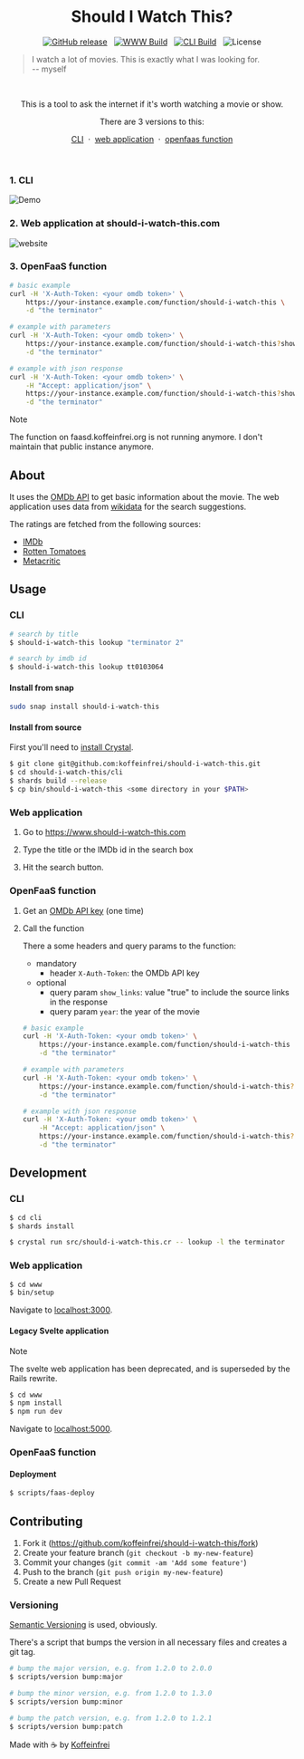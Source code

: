 <h1 align="center">Should I Watch This?</h1>

<div align="center">

[![GitHub release](https://img.shields.io/github/v/release/koffeinfrei/should-i-watch-this.svg?style=flat-square)](https://github.com/koffeinfrei/should-i-watch-this/releases)
&nbsp;
[![WWW Build](https://github.com/koffeinfrei/should-i-watch-this/actions/workflows/www.yml/badge.svg?style=flat-square)](https://github.com/koffeinfrei/should-i-watch-this/actions/workflows/www.yml)
&nbsp;
[![CLI Build](https://github.com/koffeinfrei/should-i-watch-this/actions/workflows/cli.yml/badge.svg?style=flat-square)](https://github.com/koffeinfrei/should-i-watch-this/actions/workflows/cli.yml)
&nbsp;
![License](https://img.shields.io/github/license/koffeinfrei/should-i-watch-this.svg?style=flat-square)

</div>

> I watch a lot of movies. This is exactly what I was looking for.<br> -- myself

<br>

<div align="center">

This is a tool to ask the internet if it's worth watching a movie or show.

There are 3 versions to this:

[CLI](#1-cli)
&nbsp;·&nbsp;
[web application](#2-web-application-at-should-i-watch-thiscom)
&nbsp;·&nbsp;
[openfaas function](#3-openfaas-function)

</div>

<br>

### 1. CLI

![Demo](demo.gif)

### 2. Web application at should-i-watch-this.com

![website](screen.jpg)

### 3. OpenFaaS function

```bash
# basic example
curl -H 'X-Auth-Token: <your omdb token>' \
    https://your-instance.example.com/function/should-i-watch-this \
    -d "the terminator"

# example with parameters
curl -H 'X-Auth-Token: <your omdb token>' \
    https://your-instance.example.com/function/should-i-watch-this?show_links=true\&year=1984 \
    -d "the terminator"

# example with json response
curl -H 'X-Auth-Token: <your omdb token>' \
    -H "Accept: application/json" \
    https://your-instance.example.com/function/should-i-watch-this?show_links=true\&year=1984 \
    -d "the terminator"
```

> [!NOTE]
> The function on faasd.koffeinfrei.org is not running anymore. I don't
> maintain that public instance anymore.

## About

It uses the [OMDb API](http://www.omdbapi.com) to get basic information about
the movie.
The web application uses data from [wikidata](https://www.wikidata.org) for the
search suggestions.

The ratings are fetched from the following sources:

- [IMDb](https://www.imdb.com)
- [Rotten Tomatoes](https://www.rottentomatoes.com)
- [Metacritic](https://www.metacritic.com)


## Usage

### CLI

 ```bash
 # search by title
 $ should-i-watch-this lookup "terminator 2"

 # search by imdb id
 $ should-i-watch-this lookup tt0103064
 ```

#### Install from snap

```bash
sudo snap install should-i-watch-this
```

#### Install from source

First you'll need to [install
Crystal](https://crystal-lang.org/reference/installation/).

 ```bash
 $ git clone git@github.com:koffeinfrei/should-i-watch-this.git
 $ cd should-i-watch-this/cli
 $ shards build --release
 $ cp bin/should-i-watch-this <some directory in your $PATH>
 ```

### Web application

1. Go to https://www.should-i-watch-this.com

2. Type the title or the IMDb id in the search box

3. Hit the search button.

### OpenFaaS function

1. Get an [OMDb API key](http://www.omdbapi.com/apikey.aspx) (one time)

2. Call the function

   There a some headers and query params to the function:

   - mandatory
     - header `X-Auth-Token`: the OMDb API key
   - optional
     - query param `show_links`: value "true" to include the source links
       in the response
     - query param `year`: the year of the movie

   ```bash
   # basic example
   curl -H 'X-Auth-Token: <your omdb token>' \
       https://your-instance.example.com/function/should-i-watch-this \
       -d "the terminator"

   # example with parameters
   curl -H 'X-Auth-Token: <your omdb token>' \
       https://your-instance.example.com/function/should-i-watch-this?show_links=true\&year=1984 \
       -d "the terminator"

   # example with json response
   curl -H 'X-Auth-Token: <your omdb token>' \
       -H "Accept: application/json" \
       https://your-instance.example.com/function/should-i-watch-this?show_links=true\&year=1984 \
       -d "the terminator"
   ```

## Development

### CLI

```bash
$ cd cli
$ shards install

$ crystal run src/should-i-watch-this.cr -- lookup -l the terminator
```

### Web application

```bash
$ cd www
$ bin/setup
```

Navigate to [localhost:3000](http://localhost:3000).

#### Legacy Svelte application

> [!NOTE]
> The svelte web application has been deprecated, and is superseded by the
> Rails rewrite.

```bash
$ cd www
$ npm install
$ npm run dev
```

Navigate to [localhost:5000](http://localhost:5000).

### OpenFaaS function

#### Deployment

```bash
$ scripts/faas-deploy
```

## Contributing

1. Fork it (<https://github.com/koffeinfrei/should-i-watch-this/fork>)
2. Create your feature branch (`git checkout -b my-new-feature`)
3. Commit your changes (`git commit -am 'Add some feature'`)
4. Push to the branch (`git push origin my-new-feature`)
5. Create a new Pull Request

### Versioning

[Semantic Versioning](https://semver.org/) is used, obviously.

There's a script that bumps the version in all necessary files and creates a
git tag.

```bash
# bump the major version, e.g. from 1.2.0 to 2.0.0
$ scripts/version bump:major

# bump the minor version, e.g. from 1.2.0 to 1.3.0
$ scripts/version bump:minor

# bump the patch version, e.g. from 1.2.0 to 1.2.1
$ scripts/version bump:patch
```

Made with ☕️  by [Koffeinfrei](https://github.com/koffeinfrei)
